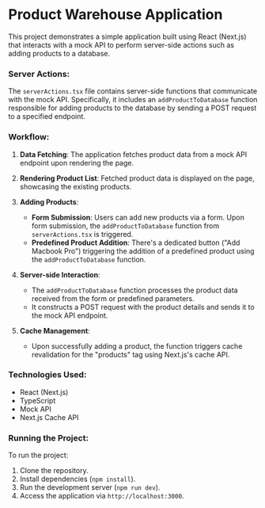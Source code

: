 # Product Warehouse Application
This project demonstrates a simple application built using React (Next.js) that interacts with a mock API to perform server-side actions such as adding products to a database.

### Server Actions:

The `serverActions.tsx` file contains server-side functions that communicate with the mock API. Specifically, it includes an `addProductToDatabase` function responsible for adding products to the database by sending a POST request to a specified endpoint.

### Workflow:

1. **Data Fetching**: The application fetches product data from a mock API endpoint upon rendering the page.
  
2. **Rendering Product List**: Fetched product data is displayed on the page, showcasing the existing products.

3. **Adding Products**:
   - **Form Submission**: Users can add new products via a form. Upon form submission, the `addProductToDatabase` function from `serverActions.tsx` is triggered.
   - **Predefined Product Addition**: There's a dedicated button ("Add Macbook Pro") triggering the addition of a predefined product using the `addProductToDatabase` function.

4. **Server-side Interaction**:
   - The `addProductToDatabase` function processes the product data received from the form or predefined parameters.
   - It constructs a POST request with the product details and sends it to the mock API endpoint.

5. **Cache Management**:
   - Upon successfully adding a product, the function triggers cache revalidation for the "products" tag using Next.js's cache API.

### Technologies Used:

- React (Next.js)
- TypeScript
- Mock API
- Next.js Cache API

### Running the Project:

To run the project:
1. Clone the repository.
2. Install dependencies (`npm install`).
3. Run the development server (`npm run dev`).
4. Access the application via `http://localhost:3000`.
 